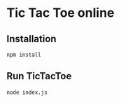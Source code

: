 # Tic Tac Toe online

## Installation

```
npm install
```

## Run TicTacToe

```
node index.js
```
